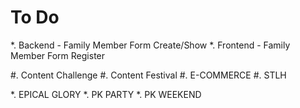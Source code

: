 # To Do

*. Backend - Family Member Form Create/Show
*. Frontend - Family Member Form Register

#. Content Challenge
#. Content Festival
#. E-COMMERCE
#. STLH

*. EPICAL GLORY
*. PK PARTY
*. PK WEEKEND
